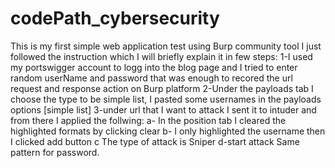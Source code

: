# codePath_cybersecurity

This is my first simple web application test using Burp community tool
I just followed the instruction which I will briefly explain it in few steps:
    1-I used my portswigger account to logg into the blog page and I tried to enter random userName and password 
    that was enough to recored the url request and response action on Burp platform
    2-Under the payloads tab I choose the type to be simple list, I pasted some usernames in the payloads options [simple list]
    3-under url that I want to attack I sent it to intuder and from there I applied the follwing:
                              a- In the position tab I cleared the highlighted formats by clicking clear
                              b- I only highlighted the username then I clicked add button
                              c The type of attack is Sniper
                              d-start attack
Same pattern for password.
